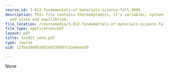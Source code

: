 ```yaml
---
course_id: 3-012-fundamentals-of-materials-science-fall-2005
description: This file contains thermodynamics, it's variables, systems, functions
  and state and equilibrium.
file_location: /coursemedia/3-012-fundamentals-of-materials-science-fall-2005/12fba3de95a582e553b097c52e6aead9_lec01t_note.pdf
file_type: application/pdf
layout: pdf
title: lec01t_note.pdf
type: course
uid: 12fba3de95a582e553b097c52e6aead9

---
```

None